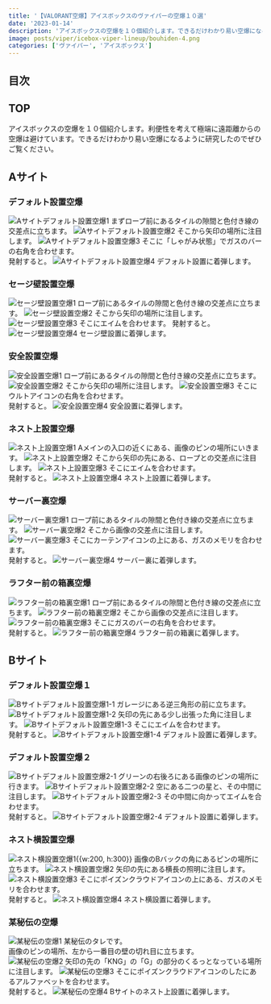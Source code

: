 ```yaml
---
title: '【VALORANT空爆】アイスボックスのヴァイパーの空爆１０選'
date: '2023-01-14'
description: 'アイスボックスの空爆を１０個紹介します。できるだけわかり易い空爆になるように研究したのでぜひご覧ください。'
image: posts/viper/icebox-viper-lineup/bouhiden-4.png
categories: ['ヴァイパー', 'アイスボックス']
---
```

## 目次

## TOP
アイスボックスの空爆を１０個紹介します。利便性を考えて極端に遠距離からの空爆は避けています。できるだけわかり易い空爆になるように研究したのでぜひご覧ください。

## Aサイト
### デフォルト設置空爆
![Aサイトデフォルト設置空爆1](/posts/viper/icebox-viper-lineup/amain-default-1.png)
まずロープ前にあるタイルの隙間と色付き線の交差点に立ちます。
![Aサイトデフォルト設置空爆2](/posts/viper/icebox-viper-lineup/amain-default-2.png)
そこから矢印の場所に注目します。
![Aサイトデフォルト設置空爆3](/posts/viper/icebox-viper-lineup/amain-default-3.png)
そこに「しゃがみ状態」でガスのバーの右角を合わせます。  
発射すると。
![Aサイトデフォルト設置空爆4](/posts/viper/icebox-viper-lineup/amain-default-4.png)
デフォルト設置に着弾します。

### セージ壁設置空爆
![セージ壁設置空爆1](/posts/viper/icebox-viper-lineup/amain-sage-1.png)
ロープ前にあるタイルの隙間と色付き線の交差点に立ちます。
![セージ壁設置空爆2](/posts/viper/icebox-viper-lineup/amain-sage-2.png)
そこから矢印の場所に注目します。
![セージ壁設置空爆3](/posts/viper/icebox-viper-lineup/amain-sage-3.png)
そこにエイムを合わせます。
発射すると。
![セージ壁設置空爆4](/posts/viper/icebox-viper-lineup/amain-sage-4.png)
セージ壁設置に着弾します。

### 安全設置空爆
![安全設置空爆1](/posts/viper/icebox-viper-lineup/amain-anzen-1.png)
ロープ前にあるタイルの隙間と色付き線の交差点に立ちます。
![安全設置空爆2](/posts/viper/icebox-viper-lineup/amain-anzen-2.png)
そこから矢印の場所に注目します。
![安全設置空爆3](/posts/viper/icebox-viper-lineup/amain-anzen-3.png)
そこにウルトアイコンの右角を合わせます。  
発射すると。
![安全設置空爆4](/posts/viper/icebox-viper-lineup/amain-anzen-4.png)
安全設置に着弾します。

### ネスト上設置空爆
![ネスト上設置空爆1](/posts/viper/icebox-viper-lineup/amain-nest-1.png)
Aメインの入口の近くにある、画像のピンの場所にいきます。
![ネスト上設置空爆2](/posts/viper/icebox-viper-lineup/amain-nest-2.png)
そこから矢印の先にある、ロープとの交差点に注目します。
![ネスト上設置空爆3](/posts/viper/icebox-viper-lineup/amain-nest-3.png)
そこにエイムを合わせます。  
発射すると。
![ネスト上設置空爆4](/posts/viper/icebox-viper-lineup/amain-nest-4.png)
ネスト上設置に着弾します。

### サーバー裏空爆
![サーバー裏空爆1](/posts/viper/icebox-viper-lineup/amain-server-ura-1.png)
ロープ前にあるタイルの隙間と色付き線の交差点に立ちます。
![サーバー裏空爆2](/posts/viper/icebox-viper-lineup/amain-server-ura-2.png)
そこから画像の交差点に注目します。
![サーバー裏空爆3](/posts/viper/icebox-viper-lineup/amain-server-ura-3.png)
そこにカーテンアイコンの上にある、ガスのメモリを合わせます。  
発射すると。
![サーバー裏空爆4](/posts/viper/icebox-viper-lineup/amain-server-ura-4.png)
サーバー裏に着弾します。

### ラフター前の箱裏空爆
![ラフター前の箱裏空爆1](/posts/viper/icebox-viper-lineup/amain-rafuta-hako-1.png)
ロープ前にあるタイルの隙間と色付き線の交差点に立ちます。
![ラフター前の箱裏空爆2](/posts/viper/icebox-viper-lineup/amain-rafuta-hako-2.png)
そこから画像の交差点に注目します。
![ラフター前の箱裏空爆3](/posts/viper/icebox-viper-lineup/amain-rafuta-hako-3.png)
そこにガスのバーの右角を合わせます。  
発射すると。
![ラフター前の箱裏空爆4](/posts/viper/icebox-viper-lineup/amain-rafuta-hako-4.png)
ラフター前の箱裏に着弾します。

## Bサイト
### デフォルト設置空爆１
![Bサイトデフォルト設置空爆1-1](/posts/viper/icebox-viper-lineup/garage-default-1.png)
ガレージにある逆三角形の前に立ちます。
![Bサイトデフォルト設置空爆1-2](/posts/viper/icebox-viper-lineup/garage-default-2.png)
矢印の先にある少し出張った角に注目します。
![Bサイトデフォルト設置空爆1-3](/posts/viper/icebox-viper-lineup/garage-default-3.png)
そこにエイムを合わせます。  
発射すると。
![Bサイトデフォルト設置空爆1-4](/posts/viper/icebox-viper-lineup/garage-default-4.png)
デフォルト設置に着弾します。

### デフォルト設置空爆２
![Bサイトデフォルト設置空爆2-1](/posts/viper/icebox-viper-lineup/green-default-1.png)
グリーンの右後ろにある画像のピンの場所に行きます。
![Bサイトデフォルト設置空爆2-2](/posts/viper/icebox-viper-lineup/green-default-2.png)
空にある二つの星と、その中間に注目します。
![Bサイトデフォルト設置空爆2-3](/posts/viper/icebox-viper-lineup/green-default-3.png)
その中間に向かってエイムを合わせます。  
発射すると。
![Bサイトデフォルト設置空爆2-4](/posts/viper/icebox-viper-lineup/green-default-4.png)
デフォルト設置に着弾します。

### ネスト横設置空爆
![ネスト横設置空爆1{{w:200, h:300}}](/posts/viper/icebox-viper-lineup/back-nesutoyoko-1.png)
画像のBバックの角にあるピンの場所に立ちます。
![ネスト横設置空爆2](/posts/viper/icebox-viper-lineup/back-nesutoyoko-2.png)
矢印の先にある横長の照明に注目します。
![ネスト横設置空爆3](/posts/viper/icebox-viper-lineup/back-nesutoyoko-3.png)
そこにポイズンクラウドアイコンの上にある、ガスのメモリを合わせます。  
発射すると。
![ネスト横設置空爆4](/posts/viper/icebox-viper-lineup/back-nesutoyoko-4.png)
ネスト横設置に着弾します。

### 某秘伝の空爆
![某秘伝の空爆1](/posts/viper/icebox-viper-lineup/bouhiden-1.png)
某秘伝のタレです。  
画像のピンの場所、左から一番目の壁の切れ目に立ちます。  
![某秘伝の空爆2](/posts/viper/icebox-viper-lineup/bouhiden-2.png)
矢印の先の「KNG」の「G」の部分のくるっとなっている場所に注目します。
![某秘伝の空爆3](/posts/viper/icebox-viper-lineup/bouhiden-3.png)
そこにポイズンクラウドアイコンのしたにあるアルファベットを合わせます。  
発射すると。
![某秘伝の空爆4](/posts/viper/icebox-viper-lineup/bouhiden-4.png)
Bサイトのネスト上設置に着弾します。





